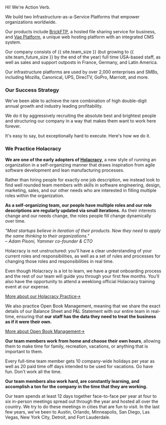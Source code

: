 Hi!  We're Action Verb.

We build two Infrastructure-as-a-Service Platforms that empower
organizations worldwide.

Our products include <a href="https://brickftp.com/" target="_blank">BrickFTP</a>,
a hosted file sharing service for business, and
<a href="https://vaeplatform.com/" target="_blank">Vae Platform</a>,
a unique web hosting platform with an integrated CMS system.

Our company consists of {{ site.team_size }} (but growing to {{ site.team_future_size }}
by the end of the year)
full time USA-based staff, as well as sales and support outposts in
France, Germany, and Latin America.

Our infrastructure platforms are used by over 2,000 enterprises and
SMBs, including Mozilla, Canonical, UPS, DirecTV, GoPro, Marriott, and
more.


### Our Success Strategy

We've been able to achieve the rare combination of high double-digit
annual growth and industry leading profitability.

We do it by aggressively recruiting the absolute best and brightest
people and structuring our company in a way that makes them want to
work here forever.

It's easy to say, but exceptionally hard to execute.  Here's how we do
it.


### We Practice Holacracy

**We are one of the early adopters of <a href="http://www.holacracy.org/" target="_blank">Holacracy</a>**, a new style
of running an organization in a self-organizing manner that draws
inspiration from agile software development and lean manufacturing
processes.

Rather than hiring people for exactly one job description, we instead
look to find well rounded team members with skills in software
engineering, design, marketing, sales, and our other needs who are
interested in filling multiple roles within the organization.

**As a self-organizing team, our people have multiple roles and our role
descriptions are regularly updated via small iterations.**  As their
interests change and our needs change, the roles people fill change
dynamically over time.

*&quot;Most startups believe in iteration of their
products. Now they need to apply the same thinking to their
organizations.&quot;<br />&ndash; Adam Pisoni, Yammer co-founder & CTO*

Holacracy is not unstructured: you'll have a clear understanding of
your current roles and responsibilities, as well as a set of rules and
processes for changing those roles and responsibilities in real time.

Even though Holacracy is a lot to learn, we have a great onboarding
process and the rest of our team will guide you through your first few
months.  You'll also have the opportunity to attend a weeklong official
Holacracy training event at our expense.

<p><a class="page-btn f7 f5-ns ttu tracked-slight mb2" href="/holacracy">More about our Holacracy Practice<span class="pl1">&#8594;</span></a></p>

We also practice Open Book Management, meaning that we share the exact
details of our Balance Sheet and P&L Statement with our entire team in
real-time, ensuring that **our staff has the data they need to treat the
business as if it were their own.**

<p><a class="page-btn f7 f5-ns ttu tracked-slight mb2" href="/open-book-management">More about Open Book Management<span class="pl1">&#8594;</span></a></p>

**Our team members work from home and choose their own hours**, allowing
them to make time for family, recreation, vacations, or anything that is
important to them.

Every full-time team member gets 10 company-wide holidays per year as well as 20
paid time off days intended to be used for vacations.  Go have fun.
Don't work all the time.

**Our team members also work hard, are constantly learning, and accomplish
a ton for the company in the time that they are working.**

Our team spends at least 12 days together face-to-face per year at four
to six in-person meetings spread out through the year and hosted all over the country.
We try to do these meetings in cities that are fun to visit.  In the
last few years, we've been to Austin, Orlando, Minneapolis, San Diego, Las
Vegas, New York City, Detroit, and Fort Lauderdale.
